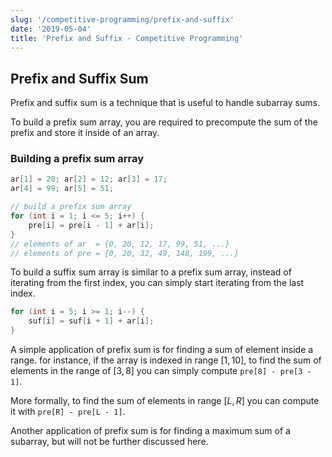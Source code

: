 ```yaml
---
slug: '/competitive-programming/prefix-and-suffix'
date: '2019-05-04'
title: 'Prefix and Suffix - Competitive Programming'
---
```



## Prefix and Suffix Sum

Prefix and suffix sum is a technique that is useful to handle subarray sums.

To build a prefix sum array, you are required to precompute the sum of the prefix and store it inside of an array.

### Building a prefix sum array

```c++
ar[1] = 20; ar[2] = 12; ar[3] = 17;
ar[4] = 99; ar[5] = 51;

// build a prefix sum array
for (int i = 1; i <= 5; i++) {
	pre[i] = pre[i - 1] + ar[i];
}
// elements of ar  = {0, 20, 12, 17, 99, 51, ...}
// elements of pre = {0, 20, 32, 49, 148, 199, ...}
```

To build a suffix sum array is similar to a prefix sum array, instead of iterating from the first index, you can simply start iterating from the last index.

```c++
for (int i = 5; i >= 1; i--) {
	suf[i] = suf[i + 1] + ar[i];
}
```

A simple application of prefix sum is for finding a sum of element inside a range. for instance, if the array is indexed in range $[1,10]$, to find the sum of elements in the range of $[3,8]$ you can simply compute `pre[8] - pre[3 - 1]`.

More formally, to find the sum of elements in range $[L, R]$ you can compute it with `pre[R] - pre[L - 1]`.

Another application of prefix sum is for finding a maximum sum of a subarray, but will not be further discussed here.
